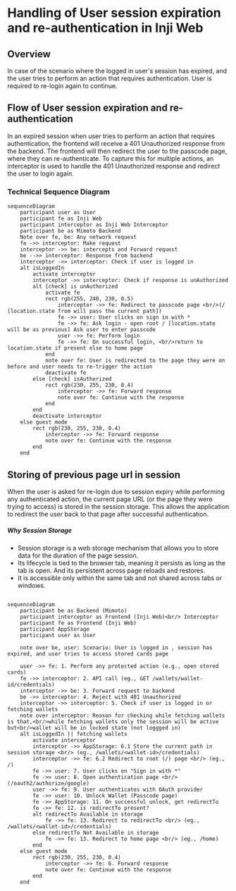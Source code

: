 # Handling of User session expiration and re-authentication in Inji Web

## Overview

In case of the scenario where the logged in user's session has expired, and the user tries to perform an action that requires authentication. User is required to re-login again to continue.

## Flow of User session expiration and re-authentication


In an expired session when user tries to perform an action that requires authentication, 
the frontend will receive a 401 Unauthorized response from the backend. 
The frontend will then redirect the user to the passcode page, where they can re-authenticate. To capture this for multiple actions, an interceptor is used to handle the 401 Unauthorized response and redirect the user to login again.

### Technical Sequence Diagram

```mermaid
sequenceDiagram
    participant user as User
    participant fe as Inji Web
    participant interceptor as Inji Web Interceptor
    participant be as Mimoto Backend
    Note over fe, be: Any network request
    fe ->> interceptor: Make request
    interceptor ->> be: intercepts and Forward request
    be -->> interceptor: Response from backend
    interceptor ->> interceptor: Check if user is logged in
    alt isLoggedIn
        activate interceptor
        interceptor ->> interceptor: Check if response is unAuthorized
        alt [check] is unAuthorized
            activate fe
            rect rgb(255, 240, 230, 0.5)
                interceptor ->> fe: Redirect to passcode page <br/>(/ [location.state from will pass the current path])
                fe ->> user: User clicks on sign in with *
                fe ->> fe: Ask login - open root / [location.state will be as previous] Ask user to enter passcode
                user ->> fe: Perform login
                fe ->> fe: On successful login, <br/>return to location.state if present else to home page
            end
            note over fe: User is redirected to the page they were on before and user needs to re-trigger the action
            deactivate fe
        else [check] isAuthorized
            rect rgb(230, 255, 230, 0.4)
                interceptor ->> fe: Forward response
                note over fe: Continue with the response
            end
        end
        deactivate interceptor
    else guest mode
        rect rgb(230, 255, 230, 0.4)
            interceptor ->> fe: Forward response
            note over fe: Continue with the response
        end
    end
```

## Storing of previous page url in session

When the user is asked for re-login due to session expiry while performing any authenticated action, the current page URL (or the page they were trying to access) is stored in the session storage. This allows the application to redirect the user back to that page after successful authentication.

##### Why Session Storage
- Session storage is a web storage mechanism that allows you to store data for the duration of the page session.
- Its lifecycle is tied to the browser tab, meaning it persists as long as the tab is open. And its persistent across page reloads and restores.
- It is accessible only within the same tab and not shared across tabs or windows.

```mermaid

sequenceDiagram
    participant be as Backend (Mimoto)
    participant interceptor as Frontend (Inji Web)<br/> Interceptor
    participant fe as Frontend (Inji Web)
    participant AppStorage
    participant user as User
    
    note over be, user: Scenario: User is logged in , session has expired, and user tries to access stored cards page
    
    user ->> fe: 1. Perform any protected action (e.g., open stored cards)
    fe ->> interceptor: 2. API call (eg., GET /wallets/wallet-id/credentials)
    interceptor ->> be: 3. Forward request to backend
    be ->> interceptor: 4. Reject with 401 Unauthorized
    interceptor ->> interceptor: 5. Check if user is logged in or fetching wallets
    note over interceptor: Reason for checking while fetching wallets is that,<br/>while fetching wallets only the session will be active but<br/>wallet will be in locked state (not loggged in)
    alt isLoggedIn || fetching wallets
        activate interceptor
        interceptor ->> AppStorage: 6.1 Store the current path in session storage <br/> (eg., /wallets/<wallet-id>/credentials)
        interceptor ->> fe: 6.2 Redirect to root (/) page <br/> (eg., /)
        fe ->> user: 7. User clicks on "Sign in with *"
        fe ->> user: 8. Open authentication page <br/> (/oauth2/authorize/google)
        user ->> fe: 9. User authenticates with OAuth provider
        fe ->> user: 10. Unlock Wallet (Passcode page)
        fe ->> AppStorage: 11. On successful unlock, get redirectTo
        fe ->> fe: 12. is redirectTo present?
        alt redirectTo Available in storage 
            fe ->> fe: 13. Redirect to redirectTo <br/> (eg., /wallets/<wallet-id>/credentials)
        else redirectTo Not Available in storage
            fe ->> fe: 13. Redirect to home page <br/> (eg., /home)
        end
    else guest mode
        rect rgb(230, 255, 230, 0.4)
            interceptor ->> fe: 6. Forward response
            note over fe: Continue with the response
        end
    end
```